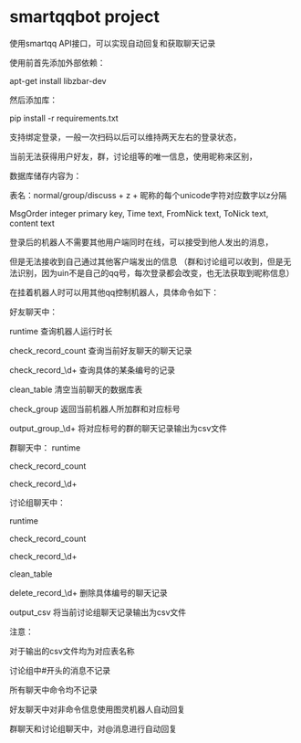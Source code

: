 # smartqqbot project

使用smartqq API接口，可以实现自动回复和获取聊天记录

使用前首先添加外部依赖：

apt-get install libzbar-dev

然后添加库：

pip install -r requirements.txt

支持绑定登录，一般一次扫码以后可以维持两天左右的登录状态，

当前无法获得用户好友，群，讨论组等的唯一信息，使用昵称来区别，

数据库储存内容为：

表名：normal/group/discuss + z + 昵称的每个unicode字符对应数字以z分隔

MsgOrder integer primary key,
Time text,
FromNick text,
ToNick text,
content text

登录后的机器人不需要其他用户端同时在线，可以接受到他人发出的消息，

但是无法接收到自己通过其他客户端发出的信息
（群和讨论组可以收到，但是无法识别，因为uin不是自己的qq号，每次登录都会改变，也无法获取到昵称信息）

在挂着机器人时可以用其他qq控制机器人，具体命令如下：

好友聊天中：

runtime 查询机器人运行时长

check_record_count 查询当前好友聊天的聊天记录

check_record_\d+ 查询具体的某条编号的记录

clean_table 清空当前聊天的数据库表

check_group 返回当前机器人所加群和对应标号

output_group_\d+ 将对应标号的群的聊天记录输出为csv文件

群聊天中：
runtime

check_record_count

check_record_\d+

讨论组聊天中：

runtime

check_record_count

check_record_\d+

clean_table

delete_record_\d+ 删除具体编号的聊天记录

output_csv 将当前讨论组聊天记录输出为csv文件

注意：

对于输出的csv文件均为对应表名称

讨论组中#开头的消息不记录

所有聊天中命令均不记录

好友聊天中对非命令信息使用图灵机器人自动回复

群聊天和讨论组聊天中，对@消息进行自动回复



